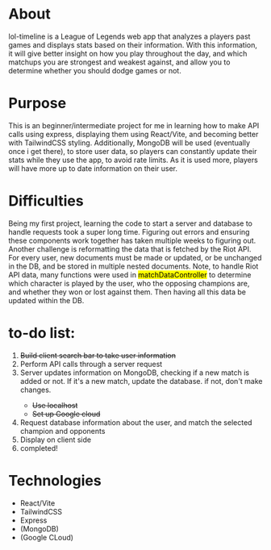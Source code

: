 <h1>About</h1>

<p>lol-timeline is a League of Legends web app that analyzes a players past games and displays stats based on their information. With this information, it will give better insight on how you play throughout the day, and which matchups you are strongest and weakest against, and allow you to determine whether you should dodge games or not.</p>

<h1>Purpose</h1>

<p>This is an beginner/intermediate project for me in learning how to make API calls using express, displaying them using React/Vite, and becoming better with TailwindCSS styling. Additionally, MongoDB will be used (eventually once i get there), to store user data, so players can constantly update their stats while they use the app, to avoid rate limits. As it is used more, players will have more up to date information on their user.</p>

<h1>Difficulties</h1>
<p>Being my first project, learning the code to start a server and database to handle requests took a super long time. Figuring out errors and ensuring these components work together has taken multiple weeks to figuring out. Another challenge is reformatting the data that is fetched by the Riot API. For every user, new documents must be made or updated, or be unchanged in the DB, and be stored in multiple nested documents. Note, to handle Riot API data, many functions were used in <mark>matchDataController</mark> to determine which character is played by the user, who the opposing champions are, and whether they won or lost against them. Then having all this data be updated within the DB.</p>


<h1>to-do list:</h1>
<ol>
  <li><s>Build client search bar to take user information</s></li>
  <li>Perform API calls through a server request</li>
  <li>Server updates information on MongoDB, checking if a new match is added or not. If it's a new match, update the database. if not, don't make changes.</li>
    <ul>
      <li><s>Use localhost</s></li>
      <li><s>Set up Google cloud</s></li>
    </ul>
  <li>Request database information about the user, and match the selected champion and opponents</li>
  <li>Display on client side</li>
  <li>completed!</li>
</ol>
<h1>Technologies</h1>
<ul>
  <li>React/Vite</li>
  <li>TailwindCSS</li>
  <li>Express</li>
  <li>(MongoDB)</li>
  <li>(Google CLoud)</li>
</ul>
